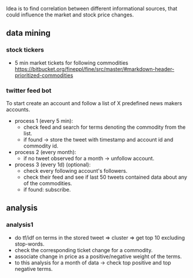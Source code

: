 Idea is to find correlation between different informational sources, that could influence the market and stock price changes.

## data mining

### stock tickers

- 5 min market tickets for following commodities https://bitbucket.org/fineppl/fine/src/master/#markdown-header-prioritized-commodities

### twitter feed bot

To start create an account and follow a list of X predefined news makers accounts.

- process 1 (every 5 min):
    - check feed and search for terms denoting the commodity from the list.
    - if found -> store the tweet with timestamp and account id and commodity id.
- process 2 (every month):
    - if no tweet observed for a month -> unfollow account.
- process 3 (every 1d) (optional):
    - check every following account's followers.
    - check their feed and see if last 50 tweets contained data about any of the commodities.
    - if found: subscribe.

## analysis

### analysis1

- do tf/idf on terms in the stored tweet => cluster => get top 10 excluding stop-words.
- check the corresponding ticket change for a commodity.
- associate change in price as a positive/negative weight of the terms.
- to this analysis for a month of data -> check top positive and top negative terms.
